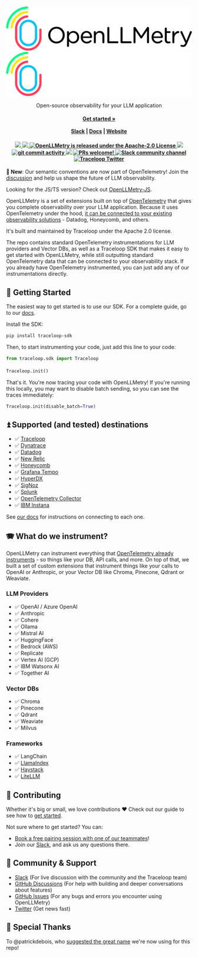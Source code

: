 <p align="center">
<a href="https://www.traceloop.com/openllmetry#gh-light-mode-only">
<img width="600" src="https://raw.githubusercontent.com/traceloop/openllmetry/main/img/logo-light.png">
</a>
<a href="https://www.traceloop.com/openllmetry#gh-dark-mode-only">
<img width="600" src="https://raw.githubusercontent.com/traceloop/openllmetry/main/img/logo-dark.png">
</a>
</p>
<p align="center">
  <p align="center">Open-source observability for your LLM application</p>
</p>
<h4 align="center">
    <a href="https://traceloop.com/docs/openllmetry/getting-started-python"><strong>Get started »</strong></a>
    <br />
    <br />
  <a href="https://traceloop.com/slack">Slack</a> |
  <a href="https://traceloop.com/docs/openllmetry/introduction">Docs</a> |
  <a href="https://www.traceloop.com/openllmetry">Website</a>
</h4>

<h4 align="center">
  <a href="https://github.com/traceloop/openllmetry/releases">
    <img src="https://img.shields.io/github/release/traceloop/openllmetry">
  </a>
  <a href="https://pepy.tech/project/traceloop-sdk">
  <img src="https://static.pepy.tech/badge/traceloop-sdk/month">
  </a>
   <a href="https://github.com/traceloop/openllmetry/blob/main/LICENSE">
    <img src="https://img.shields.io/badge/license-Apache 2.0-blue.svg" alt="OpenLLMetry is released under the Apache-2.0 License">
  </a>
  <a href="https://github.com/traceloop/openllmetry/actions/workflows/ci.yml">
  <img src="https://github.com/traceloop/openllmetry/actions/workflows/ci.yml/badge.svg">
  </a>
  <a href="https://github.com/traceloop/openllmetry/issues">
    <img src="https://img.shields.io/github/commit-activity/m/traceloop/openllmetry" alt="git commit activity" />
  </a>
  <a href="https://www.ycombinator.com/companies/traceloop"><img src="https://img.shields.io/website?color=%23f26522&down_message=Y%20Combinator&label=Backed&logo=ycombinator&style=flat-square&up_message=Y%20Combinator&url=https%3A%2F%2Fwww.ycombinator.com"></a>
  <a href="https://github.com/traceloop/openllmetry/blob/main/CONTRIBUTING.md">
    <img src="https://img.shields.io/badge/PRs-Welcome-brightgreen" alt="PRs welcome!" />
  </a>
  <a href="https://traceloop.com/slack">
    <img src="https://img.shields.io/badge/chat-on%20Slack-blueviolet" alt="Slack community channel" />
  </a>
  <a href="https://twitter.com/traceloopdev">
    <img src="https://img.shields.io/badge/follow-%40traceloopdev-1DA1F2?logo=twitter&style=social" alt="Traceloop Twitter" />
  </a>
</h4>

**🎉 New**:
Our semantic conventions are now part of OpenTelemetry! Join the [discussion](https://github.com/open-telemetry/community/blob/1c71595874e5d125ca92ec3b0e948c4325161c8a/projects/llm-semconv.md) and help us shape the future of LLM observability.

Looking for the JS/TS version? Check out [OpenLLMetry-JS](https://github.com/traceloop/openllmetry-js).

OpenLLMetry is a set of extensions built on top of [OpenTelemetry](https://opentelemetry.io/) that gives you complete observability over your LLM application. Because it uses OpenTelemetry under the hood, [it can be connected to your existing observability solutions](https://www.traceloop.com/docs/openllmetry/integrations/introduction) - Datadog, Honeycomb, and others.

It's built and maintained by Traceloop under the Apache 2.0 license.

The repo contains standard OpenTelemetry instrumentations for LLM providers and Vector DBs, as well as a Traceloop SDK that makes it easy to get started with OpenLLMetry, while still outputting standard OpenTelemetry data that can be connected to your observability stack.
If you already have OpenTelemetry instrumented, you can just add any of our instrumentations directly.

## 🚀 Getting Started

The easiest way to get started is to use our SDK.
For a complete guide, go to our [docs](https://traceloop.com/docs/openllmetry/getting-started-python).

Install the SDK:

```bash
pip install traceloop-sdk
```

Then, to start instrumenting your code, just add this line to your code:

```python
from traceloop.sdk import Traceloop

Traceloop.init()
```

That's it. You're now tracing your code with OpenLLMetry!
If you're running this locally, you may want to disable batch sending, so you can see the traces immediately:

```python
Traceloop.init(disable_batch=True)
```

## ⏫ Supported (and tested) destinations

- ✅ [Traceloop](https://www.traceloop.com/docs/openllmetry/integrations/traceloop)
- ✅ [Dynatrace](https://www.traceloop.com/docs/openllmetry/integrations/dynatrace)
- ✅ [Datadog](https://www.traceloop.com/docs/openllmetry/integrations/datadog)
- ✅ [New Relic](https://www.traceloop.com/docs/openllmetry/integrations/newrelic)
- ✅ [Honeycomb](https://www.traceloop.com/docs/openllmetry/integrations/honeycomb)
- ✅ [Grafana Tempo](https://www.traceloop.com/docs/openllmetry/integrations/grafana)
- ✅ [HyperDX](https://www.traceloop.com/docs/openllmetry/integrations/hyperdx)
- ✅ [SigNoz](https://www.traceloop.com/docs/openllmetry/integrations/signoz)
- ✅ [Splunk](https://www.traceloop.com/docs/openllmetry/integrations/splunk)
- ✅ [OpenTelemetry Collector](https://www.traceloop.com/docs/openllmetry/integrations/otel-collector)
- ✅ [IBM Instana](https://www.traceloop.com/docs/openllmetry/integrations/instana)

See [our docs](https://traceloop.com/docs/openllmetry/integrations/exporting) for instructions on connecting to each one.

## 🪗 What do we instrument?

OpenLLMetry can instrument everything that [OpenTelemetry already instruments](https://github.com/open-telemetry/opentelemetry-python-contrib/tree/main/instrumentation) - so things like your DB, API calls, and more. On top of that, we built a set of custom extensions that instrument things like your calls to OpenAI or Anthropic, or your Vector DB like Chroma, Pinecone, Qdrant or Weaviate.

### LLM Providers

- ✅ OpenAI / Azure OpenAI
- ✅ Anthropic
- ✅ Cohere
- ✅ Ollama
- ✅ Mistral AI
- ✅ HuggingFace
- ✅ Bedrock (AWS)
- ✅ Replicate
- ✅ Vertex AI (GCP)
- ✅ IBM Watsonx AI
- ✅ Together AI

### Vector DBs

- ✅ Chroma
- ✅ Pinecone
- ✅ Qdrant
- ✅ Weaviate
- ✅ Milvus

### Frameworks

- ✅ LangChain
- ✅ [LlamaIndex](https://docs.llamaindex.ai/en/stable/module_guides/observability/observability.html#openllmetry)
- ✅ [Haystack](https://haystack.deepset.ai/integrations/traceloop)
- ✅ [LiteLLM](https://docs.litellm.ai/docs/observability/traceloop_integration)

## 🌱 Contributing

Whether it's big or small, we love contributions ❤️ Check out our guide to see how to [get started](https://traceloop.com/docs/openllmetry/contributing/overview).

Not sure where to get started? You can:

- [Book a free pairing session with one of our teammates](mailto:nir@traceloop.com?subject=Pairing%20session&body=I'd%20like%20to%20do%20a%20pairing%20session!)!
- Join our <a href="https://traceloop.com/slack">Slack</a>, and ask us any questions there.

## 💚 Community & Support

- [Slack](https://traceloop.com/slack) (For live discussion with the community and the Traceloop team)
- [GitHub Discussions](https://github.com/traceloop/openllmetry/discussions) (For help with building and deeper conversations about features)
- [GitHub Issues](https://github.com/traceloop/openllmetry/issues) (For any bugs and errors you encounter using OpenLLMetry)
- [Twitter](https://twitter.com/traceloopdev) (Get news fast)

## 🙏 Special Thanks

To @patrickdebois, who [suggested the great name](https://x.com/patrickdebois/status/1695518950715473991?s=46&t=zn2SOuJcSVq-Pe2Ysevzkg) we're now using for this repo!
